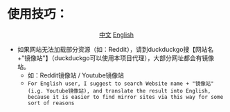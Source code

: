 # 使用技巧：

<div align="center">
  
[中文](https://github.com/1234567Yang/cf-proxy-ex/blob/main/usage_tips.md) 
[English](https://github-com.translate.goog/1234567Yang/cf-proxy-ex/blob/main/usage_tips.md?_x_tr_sl=zh-CN&_x_tr_tl=en&_x_tr_hl=zh-CN&_x_tr_pto=wapp)
</div>


* 如果网站无法加载部分资源（如：Reddit），请到duckduckgo搜【网站名+"镜像站"】（duckduckgo可以使用本项目代理），大部分网址都会有镜像站。
  * 如：Reddit镜像站 / Youtube镜像站
  * `For English user, I suggest to search Website name + "镜像站" (i.g. Youtube镜像站), and translate the result into English, because it is easier to find mirror sites via this way for some sort of reasons`

